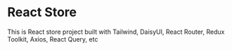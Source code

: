 # React Store

This is React store project built with Tailwind, DaisyUI, React Router, Redux Toolkit, Axios, React Query, etc
